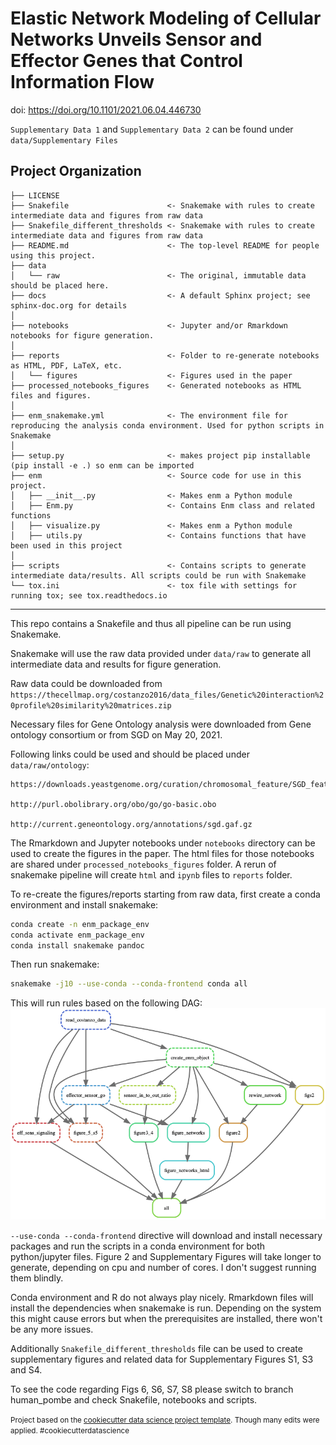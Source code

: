 Elastic Network Modeling of Cellular Networks Unveils Sensor and Effector Genes that Control Information Flow
==============================

doi: https://doi.org/10.1101/2021.06.04.446730

`Supplementary Data 1` and `Supplementary Data 2` can be found under `data/Supplementary Files`

Project Organization
------------

    ├── LICENSE
    ├── Snakefile                      <- Snakemake with rules to create intermediate data and figures from raw data 
    ├── Snakefile_different_thresholds <- Snakemake with rules to create intermediate data and figures from raw data 
    ├── README.md                      <- The top-level README for people using this project.
    ├── data
    │   └── raw                        <- The original, immutable data should be placed here.
    ├── docs                           <- A default Sphinx project; see sphinx-doc.org for details
    │
    ├── notebooks                      <- Jupyter and/or Rmarkdown notebooks for figure generation.
    │
    ├── reports                        <- Folder to re-generate notebooks as HTML, PDF, LaTeX, etc.
    │   └── figures                    <- Figures used in the paper 
    ├── processed_notebooks_figures    <- Generated notebooks as HTML files and figures.
    │
    ├── enm_snakemake.yml              <- The environment file for reproducing the analysis conda environment. Used for python scripts in Snakemake
    │
    ├── setup.py                       <- makes project pip installable (pip install -e .) so enm can be imported
    ├── enm                            <- Source code for use in this project.
    │   ├── __init__.py                <- Makes enm a Python module
    │   ├── Enm.py                     <- Contains Enm class and related functions 
    │   ├── visualize.py               <- Makes enm a Python module
    │   ├── utils.py                   <- Contains functions that have been used in this project 
    │
    ├── scripts                        <- Contains scripts to generate intermediate data/results. All scripts could be run with Snakemake 
    └── tox.ini                        <- tox file with settings for running tox; see tox.readthedocs.io


--------

This repo contains a Snakefile and thus all pipeline can be run using Snakemake. 

Snakemake will use the raw data provided under `data/raw` to generate all intermediate data and results for figure generation.

Raw data could be downloaded from `https://thecellmap.org/costanzo2016/data_files/Genetic%20interaction%20profile%20similarity%20matrices.zip`

Necessary files for Gene Ontology analysis were downloaded from Gene ontology consortium or from SGD on May 20, 2021.

Following links could be used and should be placed under `data/raw/ontology`: 

```
https://downloads.yeastgenome.org/curation/chromosomal_feature/SGD_features.tab

http://purl.obolibrary.org/obo/go/go-basic.obo

http://current.geneontology.org/annotations/sgd.gaf.gz
```

The Rmarkdown and Jupyter notebooks under `notebooks` directory can be used to create the figures in the paper. The html files for those notebooks are shared under `processed_notebooks_figures` folder. A rerun of snakemake pipeline will create `html` and `ipynb` files to `reports` folder.

To re-create the figures/reports starting from raw data, first create a conda environment and install snakemake:

```bash
conda create -n enm_package_env
conda activate enm_package_env
conda install snakemake pandoc
```

Then run snakemake:

```bash
snakemake -j10 --use-conda --conda-frontend conda all
```

This will run rules based on the following DAG:
![Snakemake DAG](dag.png)

`--use-conda --conda-frontend` directive will download and install necessary packages and run the scripts in a conda environment for both python/jupyter files. Figure 2 and Supplementary Figures will take longer to generate, depending on cpu and number of cores. I don't suggest running them blindly. 

Conda environment and R do not always play nicely. Rmarkdown files will install the dependencies when snakemake is run. Depending on the system this might cause errors but when the prerequisites are installed, there won't be any more issues. 

Additionally `Snakefile_different_thresholds` file can be used to create supplementary figures and related data for Supplementary Figures S1, S3 and S4. 

To see the code regarding Figs 6, S6, S7, S8 please switch to branch human_pombe and check Snakefile, notebooks and scripts. 

<p><small>Project based on the <a target="_blank" href="https://drivendata.github.io/cookiecutter-data-science/">cookiecutter data science project template</a>. Though many edits were applied. #cookiecutterdatascience</small></p>
